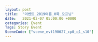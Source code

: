 ```yaml
---
layout: post
title:  "이벤트_2019여름_0화_오프닝"
date:   2021-02-07 05:00:00 +0000
categories: Event
Tags: Story Event
SceneCode: ["scene_evt190627_cp0_q1_s10"]
---
```

